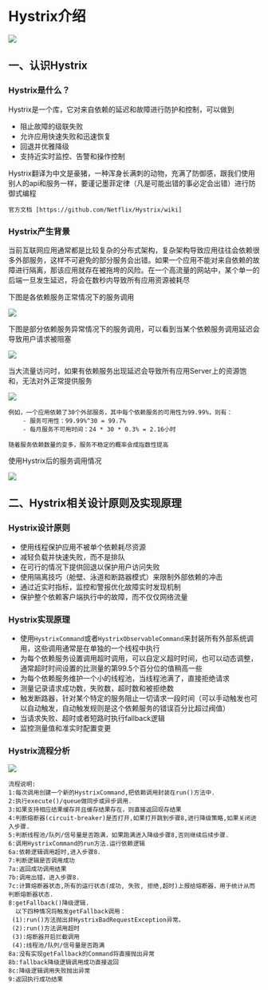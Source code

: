 # Hystrix介绍

<img src="https://netflix.github.com/Hystrix/images/hystrix-logo-tagline-850.png">

## 一、认识Hystrix

### Hystrix是什么？

Hystrix是一个库，它对来自依赖的延迟和故障进行防护和控制，可以做到

- 阻止故障的级联失败
- 允许应用快速失败和迅速恢复
- 回退并优雅降级
- 支持近实时监控、告警和操作控制

Hystrix翻译为中文是豪猪，一种浑身长满刺的动物，充满了防御感，跟我们使用别人的api和服务一样，要谨记墨菲定律（凡是可能出错的事必定会出错）进行防御式编程

```
官方文档 [https://github.com/Netflix/Hystrix/wiki]
```

### Hystrix产生背景

当前互联网应用通常都是比较复杂的分布式架构，复杂架构导致应用往往会依赖很多外部服务，这样不可避免的部分服务会出错。如果一个应用不能对来自依赖的故障进行隔离，那该应用就存在被拖垮的风险。在一个高流量的网站中，某个单一的后端一旦发生延迟，将会在数秒内导致所有应用资源被耗尽

下图是各依赖服务正常情况下的服务调用

<img src="https://raw.githubusercontent.com/wiki/Netflix/Hystrix/images/soa-1-640.png">

下图是部分依赖服务异常情况下的服务调用，可以看到当某个依赖服务调用延迟会导致用户请求被阻塞

<img src="https://github.com/Netflix/Hystrix/wiki/images/soa-2-640.png">

当大流量访问时，如果有依赖服务出现延迟会导致所有应用Server上的资源饱和，无法对外正常提供服务

<img src="https://github.com/Netflix/Hystrix/wiki/images/soa-3-640.png">

```
例如，一个应用依赖了30个外部服务，其中每个依赖服务的可用性为99.99%，则有：
    - 服务可用性：99.99%^30 = 99.7%
    - 每月服务不可用时间：24 * 30 * 0.3% = 2.16小时

随着服务依赖数量的变多，服务不稳定的概率会成指数性提高
```

使用Hystrix后的服务调用情况

<img src="https://raw.githubusercontent.com/wiki/Netflix/Hystrix/images/soa-4-isolation-640.png">


## 二、Hystrix相关设计原则及实现原理

### Hystrix设计原则

- 使用线程保护应用不被单个依赖耗尽资源
- 减轻负载并快速失败，而不是排队
- 在可行的情况下提供回退以保护用户访问失败
- 使用隔离技巧（舱壁、泳道和断路器模式）来限制外部依赖的冲击
- 通过近实时指标，监控和警报优化故障实时发现机制
- 保护整个依赖客户端执行中的故障，而不仅仅网络流量

### Hystrix实现原理

- 使用`HystrixCommand`或者`HystrixObservableCommand`来封装所有外部系统调用，这些调用通常是在单独的一个线程中执行
- 为每个依赖服务设置调用超时调用，可以自定义超时时间，也可以动态调整，通常超时时间设置的比测量的第99.5个百分位的值稍高一些
- 为每个依赖服务维护一个小的线程池，当线程池满了，直接拒绝请求
- 测量记录请求成功数，失败数，超时数和被拒绝数
- 触发断路器，针对某个特定的服务阻止一切请求一段时间（可以手动触发也可以自动触发，自动触发规则是这个依赖服务的错误百分比超过阀值）
- 当请求失败、超时或者短路时执行fallback逻辑
- 监控测量值和准实时配置变更

### Hystrix流程分析

<img src="https://raw.githubusercontent.com/wiki/Netflix/Hystrix/images/hystrix-command-flow-chart.png">

```
流程说明:
1:每次调用创建一个新的HystrixCommand,把依赖调用封装在run()方法中.
2:执行execute()/queue做同步或异步调用.
3:如果支持相应结果缓存并且缓存结果存在，则直接返回现存结果
4:判断熔断器(circuit-breaker)是否打开,如果打开跳到步骤8,进行降级策略,如果关闭进入步骤.
5:判断线程池/队列/信号量是否跑满，如果跑满进入降级步骤8,否则继续后续步骤.
6:调用HystrixCommand的run方法.运行依赖逻辑
6a:依赖逻辑调用超时,进入步骤8.
7:判断逻辑是否调用成功
7a:返回成功调用结果
7b:调用出错，进入步骤8.
7c:计算熔断器状态,所有的运行状态(成功, 失败, 拒绝,超时)上报给熔断器，用于统计从而判断熔断器状态.
8:getFallback()降级逻辑.
  以下四种情况将触发getFallback调用：
 (1):run()方法抛出非HystrixBadRequestException异常。
 (2):run()方法调用超时
 (3):熔断器开启拦截调用
 (4):线程池/队列/信号量是否跑满
8a:没有实现getFallback的Command将直接抛出异常
8b:fallback降级逻辑调用成功直接返回
8c:降级逻辑调用失败抛出异常
9:返回执行成功结果
```

